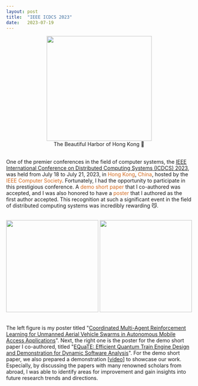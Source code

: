 ```yaml
---
layout: post
title:  "IEEE ICDCS 2023"
date:   2023-07-19
---
```


<div style="text-align : center;">
  <img src="{{ "/assets/img/content/icdcs2023/icdcs3.jpg" | absolute_url }}" width=285 class="post-pic"/>
  <figcaption>The Beautiful Harbor of Hong Kong 🚢</figcaption>
</div>
<br/>

One of the premier conferences in the field of computer systems, the [IEEE International Conference on Distributed Computing Systems (ICDCS) 2023](https://icdcs2023.icdcs.org/), was held from July 18 to July 21, 2023, in <font color='#d2691e'>Hong Kong</font>, <font color='#d2691e'>China</font>, hosted by the <font color='#d2691e'>IEEE Computer Society</font>. Fortunately, I had the opportunity to participate in this prestigious conference. A <font color='#d2691e'>demo short paper</font> that I co-authored was accepted, and I was also honored to have a <font color='#d2691e'>poster</font> that I authored as the first author accepted. This recognition at such a significant event in the field of distributed computing systems was incredibly rewarding 😼.

<br/>
<div style="text-align : center;">
  <img src="{{ "/assets/img/content/icdcs2023/icdcs1.jpg" | absolute_url }}" width=250 class="post-pic"/>
  <img src="{{ "/assets/img/content/icdcs2023/icdcs2.jpg" | absolute_url }}" width=250 class="post-pic"/>
</div>
<br/>

The left figure is my poster titled "[Coordinated Multi-Agent Reinforcement Learning for Unmanned Aerial Vehicle Swarms in Autonomous Mobile Access Applications](https://ieeexplore.ieee.org/abstract/document/10272444)". Next, the right one is the poster for the demo short paper I co-authored, titled "[EQuaTE: Efficient Quantum Train Engine Design and Demonstration for Dynamic Software Analysis](https://ieeexplore.ieee.org/abstract/document/10272530)". For the demo short paper, we also prepared a demonstration [[video](https://youtu.be/PXHLxrdaCKs?si=AYv2qGSsme85ONET)] to showcase our work. Especially, by discussing the papers with many renowned scholars from abroad, I was able to identify areas for improvement and gain insights into future research trends and directions.
